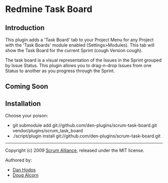 # Redmine Task Board

## Introduction

This plugin adds a 'Task Board' tab to your Project Menu for any Project with the 'Task Boards' module enabled (Settings>Modules). This tab will show the Task Board for the current Sprint (cough Version cough). 

The task board is a visual representation of the Issues in the Sprint grouped by Issue Status. This plugin allows you to drag-n-drop Issues from one Status to another as you progress through the Sprint.

## Coming Soon

## Installation

Choose your poison:

 * git submodule add git://github.com/den-plugins/scrum-task-board.git  vendor/plugins/scrum_task_board
 * ./script/plugin install git://github.com/den-plugins/scrum-task-board.git

-----

Copyright (c) 2009 [Scrum Alliance](www.scrumalliance.org), released under the MIT license. 

Authored by:

* [Dan Hodos](mailto:danhodos[at]gmail[dot]com)
* [Doug Alcorn](mailto:dougalcorn[at]gmail[dot]com)
